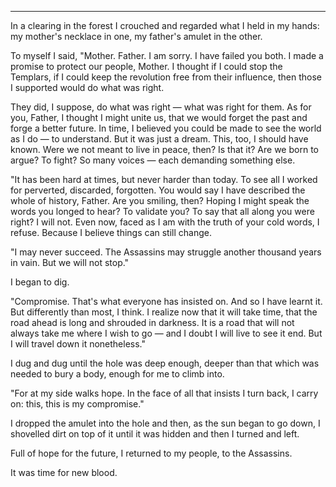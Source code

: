 
* * *

In a clearing in the forest I crouched and regarded what I held in my hands: my mother's necklace in one, my father's amulet in the other.

To myself I said, "Mother. Father. I am sorry. I have failed you both. I made a promise to protect our people, Mother. I thought if I could stop the Templars, if I could keep the revolution free from their influence, then those I supported would do what was right.

They did, I suppose, do what was right — what was right for them. As for you, Father, I thought I might unite us, that we would forget the past and forge a better future. In time, I believed you could be made to see the world as I do — to understand. But it was just a dream. This, too, I should have known. Were we not meant to live in peace, then? Is that it? Are we born to argue? To fight? So many voices — each demanding something else.

"It has been hard at times, but never harder than today. To see all I worked for perverted, discarded, forgotten. You would say I have described the whole of history, Father. Are you smiling, then? Hoping I might speak the words you longed to hear? To validate you? To say that all along you were right? I will not. Even now, faced as I am with the truth of your cold words, I refuse. Because I believe things can still change.

"I may never succeed. The Assassins may struggle another thousand years in vain. But we will not stop."

I began to dig.

"Compromise. That's what everyone has insisted on. And so I have learnt it. But differently than most, I think. I realize now that it will take time, that the road ahead is long and shrouded in darkness. It is a road that will not always take me where I wish to go — and I doubt I will live to see it end. But I will travel down it nonetheless."

I dug and dug until the hole was deep enough, deeper than that which was needed to bury a body, enough for me to climb into.

"For at my side walks hope. In the face of all that insists I turn back, I carry on: this, this is my compromise."

I dropped the amulet into the hole and then, as the sun began to go down, I shovelled dirt on top of it until it was hidden and then I turned and left.

Full of hope for the future, I returned to my people, to the Assassins.

It was time for new blood.
